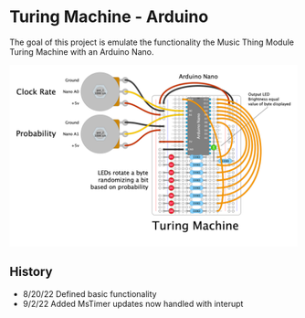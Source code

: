 # Turing Machine - Arduino 

The goal of this project is emulate the functionality 
the Music Thing Module Turing Machine with an Arduino 
Nano. 

![Turing Machine](Turing-Machine.png)

## History

- 8/20/22 Defined basic functionality
- 9/2/22 Added MsTimer updates now handled with interupt
